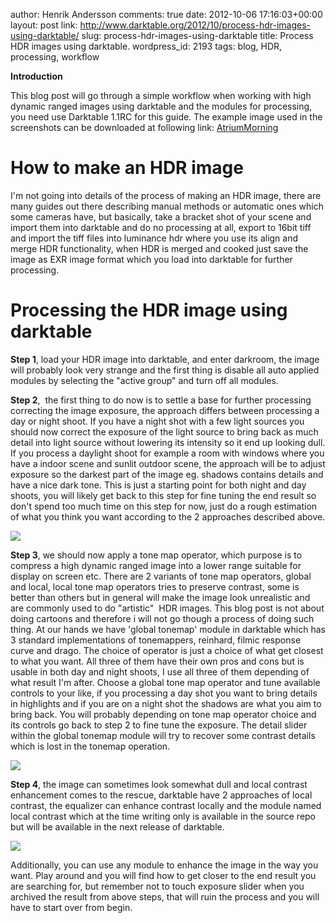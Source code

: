 author: Henrik Andersson
comments: true
date: 2012-10-06 17:16:03+00:00
layout: post
link: http://www.darktable.org/2012/10/process-hdr-images-using-darktable/
slug: process-hdr-images-using-darktable
title: Process HDR images using darktable.
wordpress_id: 2193
tags: blog, HDR, processing, workflow

**Introduction**

This blog post will go through a simple workflow when working with high dynamic ranged images using darktable and the modules for processing, you need use Darktable 1.1RC for this guide. The example image used in the screenshots can be downloaded at following link: [AtriumMorning](http://www.mpi-inf.mpg.de/resources/hdr/img_hdr/AtriumMorning.exr)


# **How to make an HDR image**


I'm not going into details of the process of making an HDR image, there are many guides out there describing manual methods or automatic ones which some cameras have, but basically, take a bracket shot of your scene and import them into darktable and do no processing at all, export to 16bit tiff and import the tiff files into luminance hdr where you use its align and merge HDR functionality, when HDR is merged and cooked just save the image as EXR image format which you load into darktable for further processing.


# **Processing the HDR image using darktable**


**Step 1**, load your HDR image into darktable, and enter darkroom, the image will probably look very strange and the first thing is disable all auto applied modules by selecting the "active group" and turn off all modules.



**Step 2**,  the first thing to do now is to settle a base for further processing correcting the image exposure, the approach differs between processing a day or night shoot. If you have a night shot with a few light sources you should now correct the exposure of the light source to bring back as much detail into light source without lowering its intensity so it end up looking dull. If you process a daylight shoot for example a room with windows where you have a indoor scene and sunlit outdoor scene, the approach will be to adjust exposure so the darkest part of the image eg. shadows contains details and have a nice dark tone. This is just a starting point for both night and day shoots, you will likely get back to this step for fine tuning the end result so don't spend too much time on this step for now, just do a rough estimation of what you think you want according to the 2 approaches described above.

[![](http://www.darktable.org/wp-content/uploads/2012/10/exposure-494x486.jpg)](https://www.darktable.org/wp-content/uploads/2012/10/exposure.jpg)



**Step 3**, we should now apply a tone map operator, which purpose is to compress a high dynamic ranged image into a lower range suitable for display on screen etc. There are 2 variants of tone map operators, global and local, local tone map operators tries to preserve contrast, some is better than others but in general will make the image look unrealistic and are commonly used to do "artistic"  HDR images. This blog post is not about doing cartoons and therefore i will not go though a process of doing such thing. At our hands we have 'global tonemap' module in darktable which has 3 standard implementations of tonemappers, reinhard, filmic response curve and drago. The choice of operator is just a choice of what get closest to what you want. All three of them have their own pros and cons but is usable in both day and night shoots, I use all three of them depending of what result I'm after. Choose a global tone map operator and tune available controls to your like, if you processing a day shot you want to bring details in highlights and if you are on a night shot the shadows are what you aim to bring back. You will probably depending on tone map operator choice and its controls go back to step 2 to fine tune the exposure. The detail slider within the global tonemap module will try to recover some contrast details which is lost in the tonemap operation.

[![](http://www.darktable.org/wp-content/uploads/2012/10/tonemap-494x486.jpg)](https://www.darktable.org/wp-content/uploads/2012/10/tonemap.jpg)



**Step 4**, the image can sometimes look somewhat dull and local contrast enhancement comes to the rescue, darktable have 2 approaches of local contrast, the equalizer can enhance contrast locally and the module named local contrast which at the time writing only is available in the source repo but will be available in the next release of darktable.

[![](http://www.darktable.org/wp-content/uploads/2012/10/localcontrast-494x486.jpg)](https://www.darktable.org/wp-content/uploads/2012/10/localcontrast.jpg)



Additionally, you can use any module to enhance the image in the way you want. Play around and you will find how to get closer to the end result you are searching for, but remember not to touch exposure slider when you archived the result from above steps, that will ruin the process and you will have to start over from begin.
